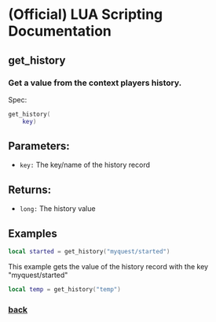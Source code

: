
# (Official) LUA Scripting Documentation

## get_history

### Get a value from the context players history.

Spec:
```lua
get_history(
	key)
```
## Parameters:
- `key:` The key/name of the history record
## Returns:
- `long:` The history value
## Examples
```lua
local started = get_history("myquest/started")
```
This example gets the value of the history record with the key "myquest/started"
```lua
local temp = get_history("temp")
```
### [back](../history)
